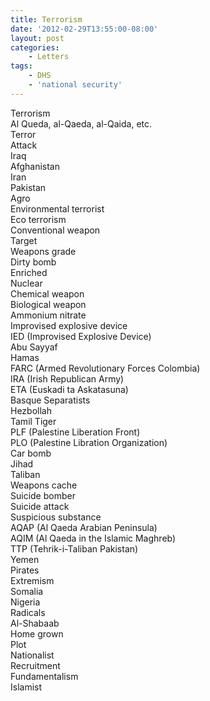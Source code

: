 ```yaml
---
title: Terrorism
date: '2012-02-29T13:55:00-08:00'
layout: post
categories:
    - Letters
tags:
    - DHS
    - 'national security'
---
```


Terrorism  
Al Queda, al-Qaeda, al-Qaida, etc.  
Terror  
Attack  
Iraq  
Afghanistan  
Iran  
Pakistan  
Agro  
Environmental terrorist  
Eco terrorism  
Conventional weapon  
Target  
Weapons grade  
Dirty bomb  
Enriched  
Nuclear  
Chemical weapon  
Biological weapon  
Ammonium nitrate  
Improvised explosive device  
IED (Improvised Explosive Device)  
Abu Sayyaf  
Hamas  
FARC (Armed Revolutionary Forces Colombia)  
IRA (Irish Republican Army)  
ETA (Euskadi ta Askatasuna)  
Basque Separatists  
Hezbollah  
Tamil Tiger  
PLF (Palestine Liberation Front)  
PLO (Palestine Libration Organization)  
Car bomb  
Jihad  
Taliban  
Weapons cache  
Suicide bomber  
Suicide attack  
Suspicious substance  
AQAP (Al Qaeda Arabian Peninsula)  
AQIM (Al Qaeda in the Islamic Maghreb)  
TTP (Tehrik-i-Taliban Pakistan)  
Yemen  
Pirates  
Extremism  
Somalia  
Nigeria  
Radicals  
Al-Shabaab  
Home grown  
Plot  
Nationalist  
Recruitment  
Fundamentalism  
Islamist